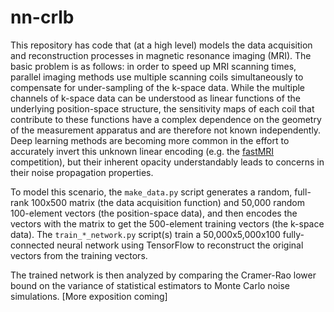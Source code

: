 # nn-crlb
This repository has code that (at a high level) models the data acquisition and reconstruction processes in magnetic resonance imaging (MRI). The basic problem is as follows: in order to speed up MRI scanning times, parallel imaging methods use multiple scanning coils simultaneously to compensate for under-sampling of the k-space data. While the multiple channels of k-space data can be understood as linear functions of the underlying position-space structure, the sensitivity maps of each coil that contribute to these functions have a complex dependence on the geometry of the measurement apparatus and are therefore not known independently. Deep learning methods are becoming more common in the effort to accurately invert this unknown linear encoding (e.g. the [fastMRI](https://fastmri.org/) competition), but their inherent opacity understandably leads to concerns in their noise propagation properties.

To model this scenario, the `make_data.py` script generates a random, full-rank 100x500 matrix (the data acquisition function) and 50,000 random 100-element vectors (the position-space data), and then encodes the vectors with the matrix to get the 500-element training vectors (the k-space data). The `train_*_network.py` script(s) train a 50,000x5,000x100 fully-connected neural network using TensorFlow to reconstruct the original vectors from the training vectors.

The trained network is then analyzed by comparing the Cramer-Rao lower bound on the variance of statistical estimators to Monte Carlo noise simulations. [More exposition coming]
